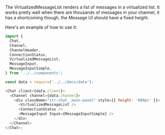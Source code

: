 The VirtualizedMessageList renders a list of messages in a virtualized list.
It works pretty well when there are thousands of messages in your channel, it has a shortcoming though, the Message UI should have a fixed height.

Here's an example of how to use it:

```js
import {
  Chat,
  Channel,
  ChannelHeader,
  ConnectionStatus,
  VirtualizedMessageList,
  MessageInput,
  MessageInputSimple,
} from '../../components';

const data = require('../../docs/data');

<Chat client={data.client}>
  <Channel channel={data.channel}>
    <div className="str-chat__main-panel" style={{ height: '600px' }}>
      <VirtualizedMessageList />
      <ConnectionStatus />
      <MessageInput Input={MessageInputSimple} />
    </div>
  </Channel>
</Chat>;
```
